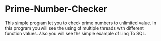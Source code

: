 # Prime-Number-Checker
This simple program let you to check prime numbers to unlimited value. 
In this program you will see the using of multiple threads with different function values. 
Also you will see the simple example of Linq To SQL.
